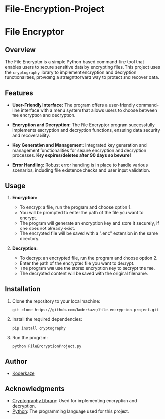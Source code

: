 # File-Encryption-Project

# File Encryptor

## Overview

The File Encryptor is a simple Python-based command-line tool that enables users to secure sensitive data by encrypting files. This project uses the `cryptography` library to implement encryption and decryption functionalities, providing a straightforward way to protect and recover data.

## Features

- **User-Friendly Interface:** The program offers a user-friendly command-line interface with a menu system that allows users to choose between file encryption and decryption.

- **Encryption and Decryption:** The File Encryptor program successfully implements encryption and decryption functions, ensuring data security and recoverability.

- **Key Generation and Management:** Integrated key generation and management functionalities for secure encryption and decryption processes. **Key expires/deletes after 90 days so beware!**

- **Error Handling:** Robust error handling is in place to handle various scenarios, including file existence checks and user input validation.

## Usage

1. **Encryption:**
   - To encrypt a file, run the program and choose option 1.
   - You will be prompted to enter the path of the file you want to encrypt.
   - The program will generate an encryption key and store it securely, if one does not already exist.
   - The encrypted file will be saved with a ".enc" extension in the same directory.

2. **Decryption:**
   - To decrypt an encrypted file, run the program and choose option 2.
   - Enter the path of the encrypted file you want to decrypt.
   - The program will use the stored encryption key to decrypt the file.
   - The decrypted content will be saved with the original filename.

## Installation

1. Clone the repository to your local machine:
   ```
   git clone https://github.com/koderkaze/file-encryption-project.git
   ```

2. Install the required dependencies:
   ```
   pip install cryptography
   ```

3. Run the program:
   ```
   python FileEncryptionProject.py
   ```

## Author

- [Koderkaze](https://github.com/koderkaze)


## Acknowledgments

- [Cryptography Library](https://cryptography.io/en/latest/): Used for implementing encryption and decryption.
- [Python](https://www.python.org/): The programming language used for this project.
